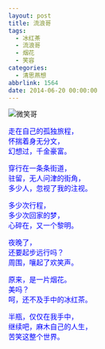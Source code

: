 ```yaml
---
layout: post
title: 流浪哥
tags:
  - 冰红茶
  - 流浪哥
  - 烟花
  - 笑容
categories:
  - 清思燕想
abbrlink: 1564
date: 2014-06-20 00:00:00
---
```


<!-- build time:Sat Jun 23 2018 12:05:16 GMT+0800 (中国标准时间) -->

![微笑哥](http://ww1.sinaimg.cn/bmiddle/a716fd45jw1ehjc21u67sj20ci07w0t2.jpg "郑州，一个流浪汉从地上捡了半瓶冰红茶，喝了一口，凝视着天空，烟花绽放，他笑了......")

<span style="color:#00f">走在自己的孤独旅程，</span>  
<span style="color:#00f">怀揣着身无分文，</span>  
<span style="color:#00f">幻想过，千金豪富。</span>

<span style="color:#00f">穿行在一条条街道，</span>  
<span style="color:#00f">驻留，无人问津的街角，</span>  
<span style="color:#00f">多少人，忽视了我的注视。</span>

<span style="color:#00f">多少次行程，</span>  
<span style="color:#00f">多少次回家的梦，</span>  
<span style="color:#00f">心碎在，又一个黎明。</span>

<span style="color:#00f">夜晚了，</span>  
<span style="color:#00f">还要起步远行吗？</span>  
<span style="color:#00f">周围，嚷起了欢笑声。</span>

<span style="color:#00f">原来，是一片烟花。</span>  
<span style="color:#00f">美吗？</span>  
<span style="color:#00f">呵，还不及手中的冰红茶。</span>

<span style="color:#00f">半瓶，仅仅在我手中，</span>  
<span style="color:#00f">继续吧，麻木自己的人生，</span>  
<span style="color:#00f">苦笑这整个世界。</span>
<!-- rebuild by neat -->
